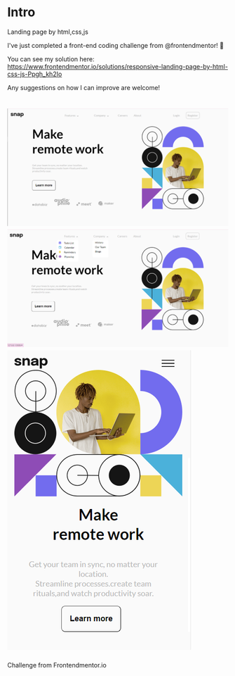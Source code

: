 # Intro
Landing page by html,css,js  

I've just completed a front-end coding challenge from @frontendmentor! 🎉

You can see my solution here: https://www.frontendmentor.io/solutions/responsive-landing-page-by-html-css-js-Ppgh_kh2Io

Any suggestions on how I can improve are welcome!

![The result for Desktop Screen](./intro-1.png)
![The result for Desktop Screen](./intro-2.png)
![The result for Mobile Screen](./intro-3.png)
=======
Challenge from Frontendmentor.io


